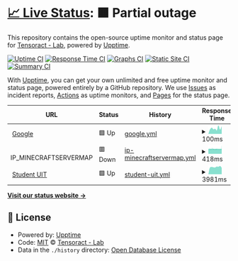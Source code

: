# [📈 Live Status](https://tensoract.github.io/status): <!--live status--> **🟧 Partial outage**

This repository contains the open-source uptime monitor and status page for [Tensoract - Lab](https://tensoract.github.io/status), powered by [Upptime](https://github.com/upptime/upptime).

[![Uptime CI](https://github.com/tensoract/status/workflows/Uptime%20CI/badge.svg)](https://github.com/tensoract/status/actions?query=workflow%3A%22Uptime+CI%22)
[![Response Time CI](https://github.com/tensoract/status/workflows/Response%20Time%20CI/badge.svg)](https://github.com/tensoract/status/actions?query=workflow%3A%22Response+Time+CI%22)
[![Graphs CI](https://github.com/tensoract/status/workflows/Graphs%20CI/badge.svg)](https://github.com/tensoract/status/actions?query=workflow%3A%22Graphs+CI%22)
[![Static Site CI](https://github.com/tensoract/status/workflows/Static%20Site%20CI/badge.svg)](https://github.com/tensoract/status/actions?query=workflow%3A%22Static+Site+CI%22)
[![Summary CI](https://github.com/tensoract/status/workflows/Summary%20CI/badge.svg)](https://github.com/tensoract/status/actions?query=workflow%3A%22Summary+CI%22)

With [Upptime](https://upptime.js.org), you can get your own unlimited and free uptime monitor and status page, powered entirely by a GitHub repository. We use [Issues](https://github.com/tensoract/status/issues) as incident reports, [Actions](https://github.com/tensoract/status/actions) as uptime monitors, and [Pages](https://tensoract.github.io/status) for the status page.

<!--start: status pages-->
<!-- This summary is generated by Upptime (https://github.com/upptime/upptime) -->
<!-- Do not edit this manually, your changes will be overwritten -->
<!-- prettier-ignore -->
| URL | Status | History | Response Time | Uptime |
| --- | ------ | ------- | ------------- | ------ |
| <img alt="" src="https://icons.duckduckgo.com/ip3/www.google.com.ico" height="13"> [Google](https://www.google.com) | 🟩 Up | [google.yml](https://github.com/tensoract/status/commits/HEAD/history/google.yml) | <details><summary><img alt="Response time graph" src="./graphs/google/response-time-week.png" height="20"> 100ms</summary><br><a href="https://tensoract.github.io/status/history/google"><img alt="Response time 95" src="https://img.shields.io/endpoint?url=https%3A%2F%2Fraw.githubusercontent.com%2Ftensoract%2Fstatus%2FHEAD%2Fapi%2Fgoogle%2Fresponse-time.json"></a><br><a href="https://tensoract.github.io/status/history/google"><img alt="24-hour response time 134" src="https://img.shields.io/endpoint?url=https%3A%2F%2Fraw.githubusercontent.com%2Ftensoract%2Fstatus%2FHEAD%2Fapi%2Fgoogle%2Fresponse-time-day.json"></a><br><a href="https://tensoract.github.io/status/history/google"><img alt="7-day response time 100" src="https://img.shields.io/endpoint?url=https%3A%2F%2Fraw.githubusercontent.com%2Ftensoract%2Fstatus%2FHEAD%2Fapi%2Fgoogle%2Fresponse-time-week.json"></a><br><a href="https://tensoract.github.io/status/history/google"><img alt="30-day response time 95" src="https://img.shields.io/endpoint?url=https%3A%2F%2Fraw.githubusercontent.com%2Ftensoract%2Fstatus%2FHEAD%2Fapi%2Fgoogle%2Fresponse-time-month.json"></a><br><a href="https://tensoract.github.io/status/history/google"><img alt="1-year response time 95" src="https://img.shields.io/endpoint?url=https%3A%2F%2Fraw.githubusercontent.com%2Ftensoract%2Fstatus%2FHEAD%2Fapi%2Fgoogle%2Fresponse-time-year.json"></a></details> | <details><summary><a href="https://tensoract.github.io/status/history/google">100.00%</a></summary><a href="https://tensoract.github.io/status/history/google"><img alt="All-time uptime 100.00%" src="https://img.shields.io/endpoint?url=https%3A%2F%2Fraw.githubusercontent.com%2Ftensoract%2Fstatus%2FHEAD%2Fapi%2Fgoogle%2Fuptime.json"></a><br><a href="https://tensoract.github.io/status/history/google"><img alt="24-hour uptime 100.00%" src="https://img.shields.io/endpoint?url=https%3A%2F%2Fraw.githubusercontent.com%2Ftensoract%2Fstatus%2FHEAD%2Fapi%2Fgoogle%2Fuptime-day.json"></a><br><a href="https://tensoract.github.io/status/history/google"><img alt="7-day uptime 100.00%" src="https://img.shields.io/endpoint?url=https%3A%2F%2Fraw.githubusercontent.com%2Ftensoract%2Fstatus%2FHEAD%2Fapi%2Fgoogle%2Fuptime-week.json"></a><br><a href="https://tensoract.github.io/status/history/google"><img alt="30-day uptime 100.00%" src="https://img.shields.io/endpoint?url=https%3A%2F%2Fraw.githubusercontent.com%2Ftensoract%2Fstatus%2FHEAD%2Fapi%2Fgoogle%2Fuptime-month.json"></a><br><a href="https://tensoract.github.io/status/history/google"><img alt="1-year uptime 100.00%" src="https://img.shields.io/endpoint?url=https%3A%2F%2Fraw.githubusercontent.com%2Ftensoract%2Fstatus%2FHEAD%2Fapi%2Fgoogle%2Fuptime-year.json"></a></details>
| <img alt="" src="https://icons.duckduckgo.com/ip3/null.ico" height="13"> IP_MINECRAFTSERVERMAP | 🟥 Down | [ip-minecraftservermap.yml](https://github.com/tensoract/status/commits/HEAD/history/ip-minecraftservermap.yml) | <details><summary><img alt="Response time graph" src="./graphs/ip-minecraftservermap/response-time-week.png" height="20"> 418ms</summary><br><a href="https://tensoract.github.io/status/history/ip-minecraftservermap"><img alt="Response time 418" src="https://img.shields.io/endpoint?url=https%3A%2F%2Fraw.githubusercontent.com%2Ftensoract%2Fstatus%2FHEAD%2Fapi%2Fip-minecraftservermap%2Fresponse-time.json"></a><br><a href="https://tensoract.github.io/status/history/ip-minecraftservermap"><img alt="24-hour response time 439" src="https://img.shields.io/endpoint?url=https%3A%2F%2Fraw.githubusercontent.com%2Ftensoract%2Fstatus%2FHEAD%2Fapi%2Fip-minecraftservermap%2Fresponse-time-day.json"></a><br><a href="https://tensoract.github.io/status/history/ip-minecraftservermap"><img alt="7-day response time 418" src="https://img.shields.io/endpoint?url=https%3A%2F%2Fraw.githubusercontent.com%2Ftensoract%2Fstatus%2FHEAD%2Fapi%2Fip-minecraftservermap%2Fresponse-time-week.json"></a><br><a href="https://tensoract.github.io/status/history/ip-minecraftservermap"><img alt="30-day response time 418" src="https://img.shields.io/endpoint?url=https%3A%2F%2Fraw.githubusercontent.com%2Ftensoract%2Fstatus%2FHEAD%2Fapi%2Fip-minecraftservermap%2Fresponse-time-month.json"></a><br><a href="https://tensoract.github.io/status/history/ip-minecraftservermap"><img alt="1-year response time 418" src="https://img.shields.io/endpoint?url=https%3A%2F%2Fraw.githubusercontent.com%2Ftensoract%2Fstatus%2FHEAD%2Fapi%2Fip-minecraftservermap%2Fresponse-time-year.json"></a></details> | <details><summary><a href="https://tensoract.github.io/status/history/ip-minecraftservermap">73.14%</a></summary><a href="https://tensoract.github.io/status/history/ip-minecraftservermap"><img alt="All-time uptime 73.14%" src="https://img.shields.io/endpoint?url=https%3A%2F%2Fraw.githubusercontent.com%2Ftensoract%2Fstatus%2FHEAD%2Fapi%2Fip-minecraftservermap%2Fuptime.json"></a><br><a href="https://tensoract.github.io/status/history/ip-minecraftservermap"><img alt="24-hour uptime 51.92%" src="https://img.shields.io/endpoint?url=https%3A%2F%2Fraw.githubusercontent.com%2Ftensoract%2Fstatus%2FHEAD%2Fapi%2Fip-minecraftservermap%2Fuptime-day.json"></a><br><a href="https://tensoract.github.io/status/history/ip-minecraftservermap"><img alt="7-day uptime 73.14%" src="https://img.shields.io/endpoint?url=https%3A%2F%2Fraw.githubusercontent.com%2Ftensoract%2Fstatus%2FHEAD%2Fapi%2Fip-minecraftservermap%2Fuptime-week.json"></a><br><a href="https://tensoract.github.io/status/history/ip-minecraftservermap"><img alt="30-day uptime 73.14%" src="https://img.shields.io/endpoint?url=https%3A%2F%2Fraw.githubusercontent.com%2Ftensoract%2Fstatus%2FHEAD%2Fapi%2Fip-minecraftservermap%2Fuptime-month.json"></a><br><a href="https://tensoract.github.io/status/history/ip-minecraftservermap"><img alt="1-year uptime 73.14%" src="https://img.shields.io/endpoint?url=https%3A%2F%2Fraw.githubusercontent.com%2Ftensoract%2Fstatus%2FHEAD%2Fapi%2Fip-minecraftservermap%2Fuptime-year.json"></a></details>
| <img alt="" src="https://icons.duckduckgo.com/ip3/student.uit.edu.vn.ico" height="13"> [Student UIT](https://student.uit.edu.vn/) | 🟩 Up | [student-uit.yml](https://github.com/tensoract/status/commits/HEAD/history/student-uit.yml) | <details><summary><img alt="Response time graph" src="./graphs/student-uit/response-time-week.png" height="20"> 3981ms</summary><br><a href="https://tensoract.github.io/status/history/student-uit"><img alt="Response time 3981" src="https://img.shields.io/endpoint?url=https%3A%2F%2Fraw.githubusercontent.com%2Ftensoract%2Fstatus%2FHEAD%2Fapi%2Fstudent-uit%2Fresponse-time.json"></a><br><a href="https://tensoract.github.io/status/history/student-uit"><img alt="24-hour response time 3569" src="https://img.shields.io/endpoint?url=https%3A%2F%2Fraw.githubusercontent.com%2Ftensoract%2Fstatus%2FHEAD%2Fapi%2Fstudent-uit%2Fresponse-time-day.json"></a><br><a href="https://tensoract.github.io/status/history/student-uit"><img alt="7-day response time 3981" src="https://img.shields.io/endpoint?url=https%3A%2F%2Fraw.githubusercontent.com%2Ftensoract%2Fstatus%2FHEAD%2Fapi%2Fstudent-uit%2Fresponse-time-week.json"></a><br><a href="https://tensoract.github.io/status/history/student-uit"><img alt="30-day response time 3981" src="https://img.shields.io/endpoint?url=https%3A%2F%2Fraw.githubusercontent.com%2Ftensoract%2Fstatus%2FHEAD%2Fapi%2Fstudent-uit%2Fresponse-time-month.json"></a><br><a href="https://tensoract.github.io/status/history/student-uit"><img alt="1-year response time 3981" src="https://img.shields.io/endpoint?url=https%3A%2F%2Fraw.githubusercontent.com%2Ftensoract%2Fstatus%2FHEAD%2Fapi%2Fstudent-uit%2Fresponse-time-year.json"></a></details> | <details><summary><a href="https://tensoract.github.io/status/history/student-uit">100.00%</a></summary><a href="https://tensoract.github.io/status/history/student-uit"><img alt="All-time uptime 100.00%" src="https://img.shields.io/endpoint?url=https%3A%2F%2Fraw.githubusercontent.com%2Ftensoract%2Fstatus%2FHEAD%2Fapi%2Fstudent-uit%2Fuptime.json"></a><br><a href="https://tensoract.github.io/status/history/student-uit"><img alt="24-hour uptime 100.00%" src="https://img.shields.io/endpoint?url=https%3A%2F%2Fraw.githubusercontent.com%2Ftensoract%2Fstatus%2FHEAD%2Fapi%2Fstudent-uit%2Fuptime-day.json"></a><br><a href="https://tensoract.github.io/status/history/student-uit"><img alt="7-day uptime 100.00%" src="https://img.shields.io/endpoint?url=https%3A%2F%2Fraw.githubusercontent.com%2Ftensoract%2Fstatus%2FHEAD%2Fapi%2Fstudent-uit%2Fuptime-week.json"></a><br><a href="https://tensoract.github.io/status/history/student-uit"><img alt="30-day uptime 100.00%" src="https://img.shields.io/endpoint?url=https%3A%2F%2Fraw.githubusercontent.com%2Ftensoract%2Fstatus%2FHEAD%2Fapi%2Fstudent-uit%2Fuptime-month.json"></a><br><a href="https://tensoract.github.io/status/history/student-uit"><img alt="1-year uptime 100.00%" src="https://img.shields.io/endpoint?url=https%3A%2F%2Fraw.githubusercontent.com%2Ftensoract%2Fstatus%2FHEAD%2Fapi%2Fstudent-uit%2Fuptime-year.json"></a></details>

<!--end: status pages-->

[**Visit our status website →**](https://tensoract.github.io/status)

## 📄 License

- Powered by: [Upptime](https://github.com/upptime/upptime)
- Code: [MIT](./LICENSE) © [Tensoract - Lab](https://tensoract.github.io/status)
- Data in the `./history` directory: [Open Database License](https://opendatacommons.org/licenses/odbl/1-0/)
